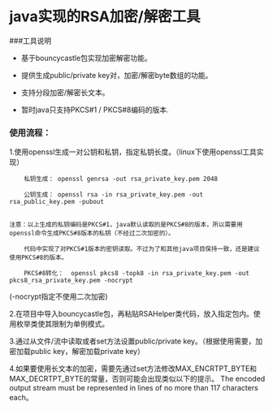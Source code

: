 ﻿# java实现的RSA加密/解密工具


###工具说明

+ 基于bouncycastle包实现加密解密功能。

+ 提供生成public/private key对，加密/解密byte数组的功能。

+ 支持分段加密/解密长文本。

+ 暂时java只支持PKCS#1 / PKCS#8编码的版本.



### 使用流程：

1.使用openssl生成一对公钥和私钥，指定私钥长度。（linux下使用openssl工具实现）

        私钥生成： openssl genrsa -out rsa_private_key.pem 2048

        公钥生成： openssl rsa -in rsa_private_key.pem -out rsa_public_key.pem -pubout

    
    注意：以上生成的私钥编码是PKCS#1，java默认读取的是PKCS#8的版本，所以需要用openssl命令生成PKCS#8版本的私钥（不经过二次加密的）。

        代码中实现了对PKCS#1版本的密钥读取。不过为了和其他java项目保持一致，还是建议使用PKCS#8的版本。

        PKCS#8转化：  openssl pkcs8 -topk8 -in rsa_private_key.pem -out pkcs8_rsa_private_key.pem -nocrypt
  (-nocrypt指定不使用二次加密)

2.在项目中导入bouncycastle包，再粘贴RSAHelper类代码，放入指定包内。使用枚举类使其限制为单例模式。

3.通过从文件/流中读取或者set方法设置public/private key。（根据使用需要，加密加载public key，解密加载private key）

4.如果要使用长文本的加密，需要先通过set方法修改MAX_ENCRTPT_BYTE和MAX_DECRTPT_BYTE的常量，否则可能会出现类似以下的提示。
        The encoded output stream must be represented in lines of no more than 117 characters each。